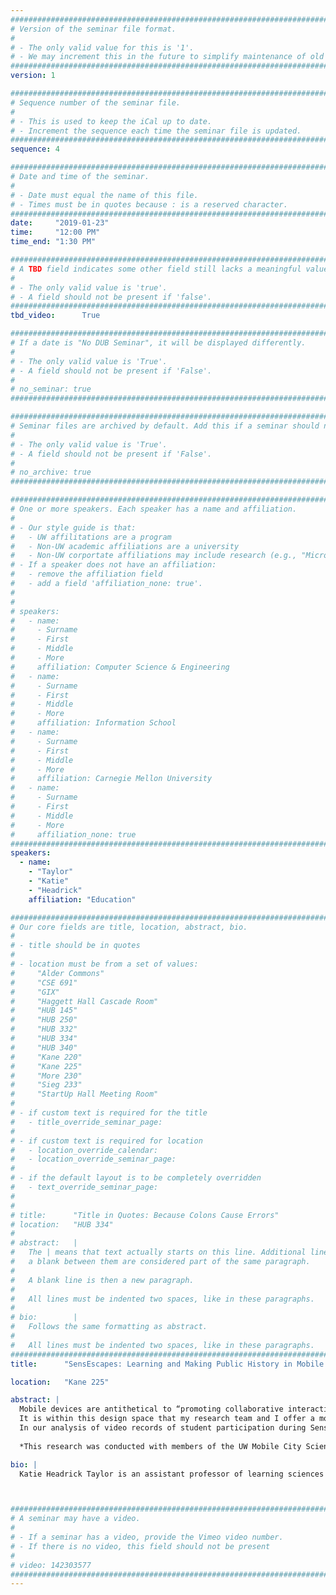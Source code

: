 ```yaml
---
################################################################################
# Version of the seminar file format.
#
# - The only valid value for this is '1'.
# - We may increment this in the future to simplify maintenance of old seminars.
################################################################################
version: 1

################################################################################
# Sequence number of the seminar file.
#
# - This is used to keep the iCal up to date.
# - Increment the sequence each time the seminar file is updated.
################################################################################
sequence: 4

################################################################################
# Date and time of the seminar.
#
# - Date must equal the name of this file.
# - Times must be in quotes because : is a reserved character.
################################################################################
date:     "2019-01-23"
time:     "12:00 PM"
time_end: "1:30 PM"

################################################################################
# A TBD field indicates some other field still lacks a meaningful value.
#
# - The only valid value is 'true'.
# - A field should not be present if 'false'.
################################################################################
tbd_video:      True

################################################################################
# If a date is "No DUB Seminar", it will be displayed differently.
#
# - The only valid value is 'True'.
# - A field should not be present if 'False'.
#
# no_seminar: true
################################################################################

################################################################################
# Seminar files are archived by default. Add this if a seminar should not be.
#
# - The only valid value is 'True'.
# - A field should not be present if 'False'.
#
# no_archive: true
################################################################################

################################################################################
# One or more speakers. Each speaker has a name and affiliation.
#
# - Our style guide is that:
#   - UW affilitations are a program
#   - Non-UW academic affiliations are a university
#   - Non-UW corportate affiliations may include research (e.g., "Microsoft Research")
# - If a speaker does not have an affiliation:
#   - remove the affiliation field
#   - add a field 'affiliation_none: true'.
#
#
# speakers:
#   - name: 
#     - Surname
#     - First
#     - Middle
#     - More
#     affiliation: Computer Science & Engineering 
#   - name: 
#     - Surname
#     - First
#     - Middle
#     - More
#     affiliation: Information School 
#   - name: 
#     - Surname
#     - First
#     - Middle
#     - More
#     affiliation: Carnegie Mellon University 
#   - name:
#     - Surname
#     - First
#     - Middle
#     - More
#     affiliation_none: true
################################################################################
speakers:
  - name:
    - "Taylor"
    - "Katie"
    - "Headrick"
    affiliation: "Education"

################################################################################
# Our core fields are title, location, abstract, bio.
#
# - title should be in quotes
#
# - location must be from a set of values:
#     "Alder Commons"
#     "CSE 691"
#     "GIX"
#     "Haggett Hall Cascade Room"
#     "HUB 145"
#     "HUB 250"
#     "HUB 332"
#     "HUB 334"
#     "HUB 340"
#     "Kane 220"
#     "Kane 225"
#     "More 230"
#     "Sieg 233"
#     "StartUp Hall Meeting Room"
#
# - if custom text is required for the title
#   - title_override_seminar_page:
#
# - if custom text is required for location
#   - location_override_calendar:
#   - location_override_seminar_page:
#
# - if the default layout is to be completely overridden
#   - text_override_seminar_page:
#
#
# title:      "Title in Quotes: Because Colons Cause Errors"
# location:   "HUB 334"
#
# abstract:   |
#   The | means that text actually starts on this line. Additional lines without
#   a blank between them are considered part of the same paragraph.
#
#   A blank line is then a new paragraph.
#
#   All lines must be indented two spaces, like in these paragraphs.
#
# bio:        |
#   Follows the same formatting as abstract.
#
#   All lines must be indented two spaces, like in these paragraphs.
################################################################################
title:      "SensEscapes: Learning and Making Public History in Mobile Collocated Interactions"

location:   "Kane 225"

abstract: |
  Mobile devices are antithetical to “promoting collaborative interaction in varied contexts” (CSCL Conference Theme, 2019), or so recent news stories would have us believe (e.g., Bowles, 2018). Those tiny screens inhibit a shared gaze on activity, distance users from the places they inhabit, and immobilize bodies to statues posed with heads down, hands gripping edges of a phone. So designing “collocated interaction” (Fischer et al., 2018), or copresent technology use toward a shared objective, seems like a lost cause.
  It is within this design space that my research team and I offer a more nuanced, perhaps optimistic, version of mobile collocated interaction for teaching and learning public history in an undergraduate course. While our designed activity, that we call “SensEscapes,” encountered the kinds of obstacles to collaboration mentioned above, we also saw openings for novel relationships between bodies, local histories, places, and tools. These openings, we argue, are untenable when seated at a desk, in a classroom, and without a mobile device in hand. Our design of SensEscapes is guided by theories of embodied learning (e.g., Lindgren & Johnson-Goldberg, 2013) and learning on the move (e.g., Taylor & Hall, 2013). SensEscapes invited students to engage their senses (ie., smell, sight, hearing, touch) for learning about the neighborhood surrounding their public university, and the histories that moved institution and community together and apart over time. Small groups of approximately five students used a mobile mapping application, Siftr ™, to find locations within a six-block area, read a short history about each location, then create a geotagged digital artifact at each spot. Siftr allowed for student groups to encounter past histories and document multi-sensory experiences using (analog and digital) mobile tools. 
  In our analysis of video records of student participation during SensEscapes, we found that mobile collocated interaction took the form of static collaboration. By static collaboration we mean that the typical social cues of “good” collaboration upon which the learning sciences place high value—gestures, shared eye gaze, touching and pointing to the same representation—were absent. However, evidence of effective and high levels of collaboration took other forms. Students achieved focused interactions (e.g., Goffman, 1963) largely without looking at one another or seeing the same thing at the same time. Using more typical qualities of collaboration from an interaction analysis frame, students’ participation in SensEscapes looked divorced from place and one another because of the mobile devices. Yet, we knew from students' reflections after the activity that learning and engagement were high. We re-situated our analytic lens to the context; by paying close attention to convergent talk and device use, and postural tuning to allow for quick glances to a neighbor’s screen, it was evident the mobile device set up micro-mobilities (Luff & Heath, 1998) important for building shared understandings of the place, on the move. Still, our findings also point toward redesigns in both the mobile application and the overall activity that diminish the time spent in the digital world and increase time spent with the landscape. 
  
  *This research was conducted with members of the UW Mobile City Science Research Team: Deborah Silvis, Adam Bell, Erin Riesland, and Maria Hays

bio: |
  Katie Headrick Taylor is an assistant professor of learning sciences and human development at the University of Washington’s College of Education. She studies the digital literacy practices of children, youth, and families from geographically, racially, and socioeconomically diverse communities. As part of this research, she designs and studies digital, public-facing educational environments that support youth mobility and mapping, and that leverage technologies to engage young people in historic and civic processes that drive community change. Dr. Taylor’s research has been supported by the National Science Foundation, the Heising-Simons Foundation, and the Spencer Foundation and has appeared in The Journal of the Learning Sciences, Cognition & Instruction, Learning, Media, and Technology, and Review of Research in Education.



################################################################################
# A seminar may have a video.
#
# - If a seminar has a video, provide the Vimeo video number.
# - If there is no video, this field should not be present
#
# video: 142303577
################################################################################
---
```

